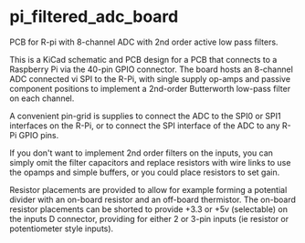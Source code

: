 # pi_filtered_adc_board
PCB for R-pi with 8-channel ADC with 2nd order active low pass filters.

This is a KiCad schematic and PCB design for a PCB that connects to a
Raspberry Pi via the 40-pin GPIO connector. The board hosts an 8-channel
ADC connected vi SPI to the R-Pi, with single supply op-amps and passive
component positions to implement a 2nd-order Butterworth low-pass filter
on each channel. 

A convenient pin-grid is supplies to connect the ADC to the SPI0 or SPI1 
interfaces on the R-Pi, or to connect the SPI interface of the ADC to any
R-Pi GPIO pins.

If you don't want to implement 2nd order filters on the inputs, you can simply
omit the filter capacitors and replace resistors with wire links to use the 
opamps and simple buffers, or you could place resistors to set gain.

Resistor placements are provided to allow for example forming a potential 
divider with an on-board resistor and an off-board thermistor. The on-board
resistor placements can be shorted to provide +3.3 or +5v (selectable) on the
inputs D connector, providing for either 2 or 3-pin inputs (ie resistor or
potentiometer style inputs).

